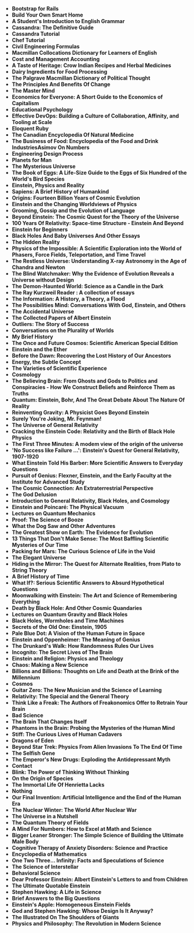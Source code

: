 <ul>

                             

 <li><b><a target="_blank" href="img/sci(1).pdf" style="text-decoration:none;">Bootstrap for Rails</a></b></li>

 <li><b><a target="_blank" href="img/sci(2).pdf" style="text-decoration:none;">Build Your Own Smart Home</a></b></li>

<li><b><a target="_blank" href="img/sci(3).pdf" style="text-decoration:none;">A Student's Introduction to English Grammar</a></b></li>
 <li><b><a target="_blank" href="img/sci(4).pdf" style="text-decoration:none;">Cassandra: The Definitive Guide</a></b></li>                              
<li><b><a target="_blank" href="img/sci(5).pdf" style="text-decoration:none;">Cassandra Tutorial</a></b></li>
<li><b><a target="_blank" href="img/sci(6).pdf" style="text-decoration:none;">Chef Tutorial</a></b></li>
 <li><b><a target="_blank" href="img/sci(7).pdf" style="text-decoration:none;">Civil Engineering Formulas</a></b></li>

 <li><b><a target="_blank" href="img/sci(8).pdf" style="text-decoration:none;"> Macmillan Collocations Dictionary for Learners of English </a></b></li>
   <li><b><a target="_blank" href="img/sci(9).pdf" style="text-decoration:none;">Cost and Management Accounting</a></b></li>                             
 <li><b><a target="_blank" href="img/sci(10).pdf" style="text-decoration:none;">A Taste of Heritage: Crow Indian Recipes and Herbal Medicines </a></b></li>                              
<li><b><a target="_blank" href="img/sci(11).pdf" style="text-decoration:none;">Dairy Ingredients for Food Processing</a></b></li>
<li><b><a target="_blank" href="img/sci(12).pdf" style="text-decoration:none;">The Palgrave Macmillan Dictionary of Political
Thought</a></b></li>
<li><b><a target="_blank" href="img/sci(13).pdf" style="text-decoration:none;">The Principles And Benefits Of Change</a></b></li>
                              
<li><b><a target="_blank" href="img/sci(15).pdf" style="text-decoration:none;">The Master Mind</a></b></li>

<li><b><a target="_blank" href="img/sci(16).pdf" style="text-decoration:none;">Economics for Everyone: A Short Guide to the Economics of Capitalism</a></b></li>

  <li><b><a target="_blank" href="img/sci(17).pdf" style="text-decoration:none;">Educational Psychology</a></b></li>   
  
<li><b><a target="_blank" href="img/sci(18).pdf" style="text-decoration:none;">Effective DevOps: Building a Culture of Collaboration, Affinity, and Tooling at Scale</a></b></li> 

<li><b><a target="_blank" href="img/sci(20).pdf" style="text-decoration:none;">Eloquent Ruby </a></b></li>

<li><b><a target="_blank" href="img/sci(21).pdf" style="text-decoration:none;">The Canadian Encyclopedia Of Natural Medicine</a></b></li>
<li><b><a target="_blank" href="img/sci(22).pdf" style="text-decoration:none;">The Business of Food: Encyclopedia of the Food and Drink IndustriesAsimov On Numbers</a></b></li> 
 <li><b><a target="_blank" href="img/sci(23).pdf" style="text-decoration:none;">Engineering Design Process</a></b></li> 
 

   <li><b><a target="_blank" href="img/sci(24).pdf" style="text-decoration:none;">Planets for Man</a></b></li>
 
   <li><b><a target="_blank" href="img/sci(25).pdf" style="text-decoration:none;">The Mysterious Universe</a></b></li>                              
 <li><b><a target="_blank" href="img/sci(26).pdf" style="text-decoration:none;">The Book of Eggs: A Life-Size Guide to the Eggs of Six Hundred of the World's Bird Species</a></b></li>
 
   
 
   <li><b><a target="_blank" href="img/sci(28).pdf" style="text-decoration:none;">Einstein, Physics and Reality </a></b></li>
 
   <li><b><a target="_blank" href="img/sci(29).pdf" style="text-decoration:none;">Sapiens: A Brief History of Humankind </a></b></li>                              

  <li><b><a target="_blank" href="img/sci(30).pdf" style="text-decoration:none;">Origins: Fourteen Billion Years of Cosmic Evolution</a></b></li>
 
   <li><b><a target="_blank" href="img/sci(31).pdf" style="text-decoration:none;">Einstein and the Changing Worldviews of Physics</a></b></li> 
    <li><b><a target="_blank" href="img/sci(32).pdf" style="text-decoration:none;">Grooming, Gossip and the Evolution of Language</a></b></li> 

   <li><b><a target="_blank" href="img/sci(33).pdf" style="text-decoration:none;">Beyond Einstein: The Cosmic Quest for the Theory
of the Universe</a></b></li>                              

  <li><b><a target="_blank" href="img/sci(34).pdf" style="text-decoration:none;">100 Years Of Relativity: Space-time Structure - Einstein And Beyond</a></b></li> 
 

  <li><b><a target="_blank" href="img/sci(36).pdf" style="text-decoration:none;">Einstein for Beginners</a></b></li> 
 
<li><b><a target="_blank" href="img/sci(37).pdf" style="text-decoration:none;">Black Holes And Baby Universes And Other Essays</a></b></li>
 <li><b><a target="_blank" href="img/sci(38).pdf" style="text-decoration:none;">The Hidden Reality</a></b></li>
<li><b><a target="_blank" href="img/sci(39).pdf" style="text-decoration:none;">Physics of the Impossible: A Scientific Exploration into the World of Phasers, Force Fields, Teleportation, and Time Travel</a></b></li>
 <li><b><a target="_blank" href="img/sci(40).pdf" style="text-decoration:none;">The Restless Universe: Understanding X-ray Astronomy in the Age of Chandra and Newton</a></b></li>                              
<li><b><a target="_blank" href="img/sci(41).pdf" style="text-decoration:none;">The Blind Watchmaker: Why the Evidence of Evolution Reveals a Universe without Design</a></b></li>
<li><b><a target="_blank" href="img/sci(42).pdf" style="text-decoration:none;">The Demon-Haunted World: Science as a Candle in the Dark </a></b></li>
 
  <li><b><a target="_blank" href="img/sci(43).pdf" style="text-decoration:none;">The Ray Kurzweil Reader : A collection of essays</a></b></li>
 <li><b><a target="_blank" href="img/sci(44).pdf" style="text-decoration:none;">The Information: A History, a Theory, a Flood</a></b></li>
   <li><b><a target="_blank" href="img/sci(45).pdf" style="text-decoration:none;">The Possibilities Mind: Conversations With God,
Einstein, and Others</a></b></li>                             
                             
<li><b><a target="_blank" href="img/sci(47).pdf" style="text-decoration:none;">The Accidental Universe</a></b></li>
<li><b><a target="_blank" href="img/sci(48).pdf" style="text-decoration:none;">The Collected Papers of Albert Einstein</a></b></li>

<li><b><a target="_blank" href="img/sci(49).pdf" style="text-decoration:none;">Outliers: The Story of Success </a></b></li>
                              
<li><b><a target="_blank" href="img/sci(50).pdf" style="text-decoration:none;">Conversations on the Plurality of Worlds</a></b></li>
<li><b><a target="_blank" href="img/sci(51).pdf" style="text-decoration:none;">My Brief History </a></b></li>

<li><b><a target="_blank" href="img/sci(53).pdf" style="text-decoration:none;">The Once and Future Cosmos: Scientific American Special Edition </a></b></li>
 
<li><b><a target="_blank" href="img/sci(54).pdf" style="text-decoration:none;">Einstein and the Ether </a></b></li>

<li><b><a target="_blank" href="img/sci(55).pdf" style="text-decoration:none;">Before the Dawn: Recovering the Lost History of Our Ancestors</a></b></li>
 
  <li><b><a target="_blank" href="img/sci(56).pdf" style="text-decoration:none;">Energy, the Subtle Concept </a></b></li>                              

  <li><b><a target="_blank" href="img/sci(57).pdf" style="text-decoration:none;">The Varieties of Scientific Experience </a></b></li>
 
   <li><b><a target="_blank" href="img/sci(58).pdf" style="text-decoration:none;">Cosmology </a></b></li>
    <li><b><a target="_blank" href="img/sci(59).pdf" style="text-decoration:none;">The Believing Brain: From Ghosts and Gods to Politics and Conspiracies - How We Construct Beliefs and Reinforce Them as Truths </a></b></li>
 
  <li><b><a target="_blank" href="img/sci(60).pdf" style="text-decoration:none;">Quantum: Einstein, Bohr, And The Great Debate About The Nature Of Reality </a></b></li>
 
   <li><b><a target="_blank" href="img/sci(61).pdf" style="text-decoration:none;">Reinventing Gravity: A Physicist Goes Beyond Einstein </a></b></li>
 
   <li><b><a target="_blank" href="img/sci(62).PDF" style="text-decoration:none;">Surely You're Joking, Mr. Feynman! </a></b></li>
 
   <li><b><a target="_blank" href="img/sci(63).pdf" style="text-decoration:none;">The Universe of General Relativity</a></b></li>                              

  <li><b><a target="_blank" href="img/sci(64).pdf" style="text-decoration:none;">Cracking the Einstein Code: Relativity and the Birth of Black Hole Physics</a></b></li>
 
   <li><b><a target="_blank" href="img/sci(65).pdf" style="text-decoration:none;">The First Three Minutes: A modem view of the origin of
the universe </a></b></li> 

   <li><b><a target="_blank" href="img/sci(66).pdf" style="text-decoration:none;">'No Success like Failure ...': Einstein's Quest for General Relativity, 1907-1920 </a></b></li> 
 
   <li><b><a target="_blank" href="img/sci(67).pdf" style="text-decoration:none;">What Einstein Told His Barber: More Scientific Answers to Everyday Questions</a></b></li>                              

  <li><b><a target="_blank" href="img/sci(68).pdf" style="text-decoration:none;">Pursuit of Genius: Flexner, Einstein, and the Early Faculty at the Institute for Advanced Study</a></b></li> 
 
  
   <li><b><a target="_blank" href="img/sci(69).pdf" style="text-decoration:none;">The Cosmic Connection: An Extraterrestrial Perspective</a></b></li>                              

  <li><b><a target="_blank" href="img/sci(70).pdf" style="text-decoration:none;">The God Delusion </a></b></li> 
  
 
 <li><b><a target="_blank" href="img/sci(71).pdf" style="text-decoration:none;">Introduction to General Relativity, Black Holes, and Cosmology</a></b></li>
 
 <li><b><a target="_blank" href="img/sci(72).pdf" style="text-decoration:none;">Einstein and Poincaré: The Physical Vacuum</a></b></li> 
 
 
 <li><b><a target="_blank" href="img/sci(73).pdf" style="text-decoration:none;">Lectures on Quantum Mechanics</a></b></li>
  <li><b><a target="_blank" href="img/sci(74).pdf" style="text-decoration:none;">Proof: The Science of Booze</a></b></li>
    <li><b><a target="_blank" href="img/sci(75).pdf" style="text-decoration:none;">What the Dog Saw and Other Adventures</a></b></li>                        
<li><b><a target="_blank" href="img/sci(76).pdf" style="text-decoration:none;">The Greatest Show on Earth: The Evidence for Evolution</a></b></li>

 <li><b><a target="_blank" href="img/sci(77).pdf" style="text-decoration:none;">13 Things That Don't Make Sense: The Most Baffling Scientific Mysteries of Our Time</a></b></li> 
 
 
 <li><b><a target="_blank" href="img/sci(78).pdf" style="text-decoration:none;">Packing for Mars: The Curious Science of Life in the Void </a></b></li>
  <li><b><a target="_blank" href="img/sci(79).pdf" style="text-decoration:none;">The Elegant Universe</a></b></li>


 <li><b><a target="_blank" href="img/sci(80).pdf" style="text-decoration:none;">Hiding in the Mirror: The Quest for Alternate Realities, from Plato to String Theory</a></b></li> 
 
 
 <li><b><a target="_blank" href="img/sci(81).pdf" style="text-decoration:none;">A Brief History of Time </a></b></li>
  <li><b><a target="_blank" href="img/sci(82).pdf" style="text-decoration:none;">What If?: Serious Scientific Answers to Absurd Hypothetical Questions</a></b></li>

 <li><b><a target="_blank" href="img/sci(83).pdf" style="text-decoration:none;">Moonwalking with Einstein: The Art and Science of Remembering Everything</a></b></li>
  <li><b><a target="_blank" href="img/sci(84).pdf" style="text-decoration:none;">Death by Black Hole: And Other Cosmic Quandaries</a></b></li>

 <li><b><a target="_blank" href="img/sci(85).pdf" style="text-decoration:none;">Lectures on Quantum Gravity and Black Holes </a></b></li>
  <li><b><a target="_blank" href="img/sci(86).pdf" style="text-decoration:none;">Black Holes, Wormholes and Time Machines</a></b></li>

 <li><b><a target="_blank" href="img/sci(87).pdf" style="text-decoration:none;">Secrets of the Old One: Einstein, 1905</a></b></li>
  <li><b><a target="_blank" href="img/sci(88).pdf" style="text-decoration:none;">Pale Blue Dot: A Vision of the Human Future in Space</a></b></li>
  <li><b><a target="_blank" href="img/sci(89).pdf" style="text-decoration:none;">Einstein and Oppenheimer: The Meaning of Genius</a></b></li>
  
  
  <li><b><a target="_blank" href="img/sci(90).pdf" style="text-decoration:none;">The Drunkard's Walk: How Randomness Rules Our Lives</a></b></li>
  <li><b><a target="_blank" href="img/sci(91).pdf" style="text-decoration:none;">Incognito: The Secret Lives of The Brain</a></b></li>

 <li><b><a target="_blank" href="img/sci(92).pdf" style="text-decoration:none;">Einstein and Religion: Physics and Theology</a></b></li>
  <li><b><a target="_blank" href="img/sci(93).pdf" style="text-decoration:none;"> Chaos: Making a New Science</a></b></li>
  <li><b><a target="_blank" href="img/sci(94).pdf" style="text-decoration:none;">Billions and Billions: Thoughts on Life and Death at the Brink of the Millennium</a></b></li> 
  
   <li><b><a target="_blank" href="img/sci(95).pdf" style="text-decoration:none;">Cosmos</a></b></li>  
  
<li><b><a target="_blank" href="img/sci(96).pdf" style="text-decoration:none;">Guitar Zero: The New Musician and the Science of Learning</a></b></li> 
  
   <li><b><a target="_blank" href="img/sci(97).pdf" style="text-decoration:none;">Relativity: The Special and the General Theory</a></b></li>  
  
 <li><b><a target="_blank" href="img/sci(98).pdf" style="text-decoration:none;">Think Like a Freak: The Authors of Freakonomics Offer to Retrain Your Brain</a></b></li> 
  
   <li><b><a target="_blank" href="img/sci(99).pdf" style="text-decoration:none;">Bad Science</a></b></li>  
  
<li><b><a target="_blank" href="img/sci(100).pdf" style="text-decoration:none;">The Brain That Changes Itself</a></b></li>  
  
 <li><b><a target="_blank" href="img/sci(101).pdf" style="text-decoration:none;">Phantoms in the Brain: Probing the Mysteries of the Human Mind</a></b></li> 
  
   <li><b><a target="_blank" href="img/sci(102).pdf" style="text-decoration:none;">Stiff: The Curious Lives of Human Cadavers</a></b></li> 
  
   
 <li><b><a target="_blank" href="img/sci(103).pdf" style="text-decoration:none;">Dragons of Eden</a></b></li> 
  
   <li><b><a target="_blank" href="img/sci(104).pdf" style="text-decoration:none;">Beyond Star Trek: Physics From Alien Invasions To The End Of Time</a></b></li>  
   
 <li><b><a target="_blank" href="img/sci(105).pdf" style="text-decoration:none;">The Selfish Gene</a></b></li> 
  
   <li><b><a target="_blank" href="img/sci(107).pdf" style="text-decoration:none;">The Emperor's New Drugs: Exploding the Antidepressant Myth</a></b></li> 
  
   
 <li><b><a target="_blank" href="img/sci(108).pdf" style="text-decoration:none;">Contact</a></b></li> 
  
   <li><b><a target="_blank" href="img/sci(109).pdf" style="text-decoration:none;">Blink: The Power of Thinking Without Thinking</a></b></li>  
   
 <li><b><a target="_blank" href="img/sci(110).pdf" style="text-decoration:none;">On the Origin of Species</a></b></li>  
   
<li><b><a target="_blank" href="img/sci(111).pdf" style="text-decoration:none;">The Immortal Life Of Henrietta Lacks</a></b></li> 
  
   
 <li><b><a target="_blank" href="img/sci(112).pdf" style="text-decoration:none;">Nothing</a></b></li> 
  
   <li><b><a target="_blank" href="img/sci(113).pdf" style="text-decoration:none;">Our Final Invention: Artificial Intelligence and the End of the Human Era</a></b></li>  
   
 <li><b><a target="_blank" href="img/sci(116).pdf" style="text-decoration:none;">The Nuclear Winter: The World After Nuclear War</a></b></li>   
   
   <li><b><a target="_blank" href="img/sci(117).rar" style="text-decoration:none;">The Universe in a Nutshell </a></b></li>  
   
 <li><b><a target="_blank" href="img/sci(118).rar" style="text-decoration:none;">The Quantum Theory of Fields</a></b></li>  
   
  <li><b><a target="_blank" href="img/sci(119).pdf" style="text-decoration:none;">A Mind For Numbers: How to Excel at Math and Science</a></b></li> 
  
   <li><b><a target="_blank" href="img/sci(120).pdf" style="text-decoration:none;">Bigger Leaner Stronger: The Simple Science of Building the Ultimate Male Body</a></b></li>  
   
 <li><b><a target="_blank" href="img/sci(121).pdf" style="text-decoration:none;">Cognitive Therapy of Anxiety Disorders: Science and Practice</a></b></li>   
   
   <li><b><a target="_blank" href="img/sci(122).pdf" style="text-decoration:none;">Encyclopedia of Mathematics </a></b></li>  
     
<li><b><a target="_blank" href="img/sci(123).pdf" style="text-decoration:none;">One Two Three... Infinity: Facts and Speculations of Science</a></b></li>  
   
 <li><b><a target="_blank" href="img/sci(124).pdf" style="text-decoration:none;">The Science of Interstellar</a></b></li>   
   
   <li><b><a target="_blank" href="img/sci(125).pdf" style="text-decoration:none;">Behavioral Science </a></b></li>   
   
   <li><b><a target="_blank" href="img/sci(126).pdf" style="text-decoration:none;">Dear Professor Einstein: Albert Einstein's Letters to and from Children </a></b></li> 
   
<li><b><a target="_blank" href="img/sci(27).pdf" style="text-decoration:none;">The Ultimate Quotable Einstein</a></b></li>  
   
 <li><b><a target="_blank" href="img/sci(35).pdf" style="text-decoration:none;">Stephen Hawking: A Life in Science</a></b></li>   
   
   <li><b><a target="_blank" href="img/sci(46).pdf" style="text-decoration:none;">Brief Answers to the Big Questions </a></b></li>   
   
   <li><b><a target="_blank" href="img/sci(52).pdf" style="text-decoration:none;">Einstein's Apple: Homogeneous Einstein Fields </a></b></li>    
   
<li><b><a target="_blank" href="img/sci(106).pdf" style="text-decoration:none;">God and Stephen Hawking: Whose Design Is It Anyway? </a></b></li>   
   
   <li><b><a target="_blank" href="img/sci(114).pdf" style="text-decoration:none;">The Illustrated On The Shoulders of Giants </a></b></li>   
   
 <li><b><a target="_blank" href="img/sci(115).pdf" style="text-decoration:none;">Physics and Philosophy: The Revolution in Modern Science </a></b></li>     
   
   
   
   
 </ul>
